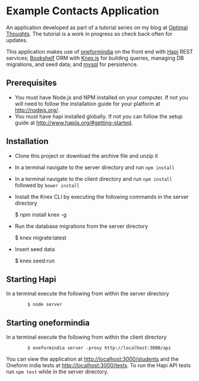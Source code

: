 # Example Contacts Application

An application developed as part of a tutorial series on my blog at [Optimal Thoughts](http://githubraj.com). The tutorial is a work in progress so check back often for updates.

This application makes use of [oneformindia](http://www.oneformindia.com/) on the front end with [Hapi](http://hapijs.com/) REST services; [Bookshelf](http://bookshelfjs.org/) ORM with [Knex.js](http://knexjs.org/) for building queries, managing DB migrations, and seed data; and [mysql](http://www.mysql.org/) for persistence.

## Prerequisites

   * You must have Node.js and NPM installed on your computer.  If not you will need to follow the  installation guide for your platform at http://nodejs.org/.
   * You must have hapi installed globally.  If not you can follow the setup guide at http://www.hapijs.org/#getting-started.

## Installation

   * Clone this project or download the archive file and unzip it
   * In a terminal navigate to the server directory and run `npm install`
   * In a terminal navigate to the client directory and run `npm install` followed by `bower install`
   * Install the Knex CLI by executing the following commands in the server directory

   		$ npm install knex -g

   * Run the database migrations from the server directory

   		$ knex migrate:latest

   * Insert seed data

		$ knex seed:run

## Starting Hapi

In a terminal execute the following from within the server directory

			$ node server

## Starting oneformindia

In a terminal execute the following from within the client directory

			$ oneformindia server -proxy http://localhost:3000/api

You can view the application at [http://localhost:3000/students](http://localhost:3000/students) and the Oneform india tests at [http://localhost:3000/tests](http://localhost:3000/tests). To run the Hapi API tests run `npm test` while in the server directory.
